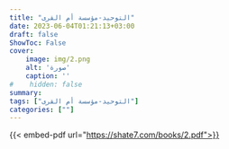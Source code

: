 ```yaml
---
title: "التوحيد-مؤسسة أم القرى"
date: 2023-06-04T01:21:13+03:00
draft: false
ShowToc: False
cover:
    image: img/2.png
    alt: 'صورة'
    caption: ''
#    hidden: false
summary: 
tags: ["التوحيد-مؤسسة أم القرى"]
categories: [""]
---
```

{{< embed-pdf url="https://shate7.com/books/2.pdf">}} 